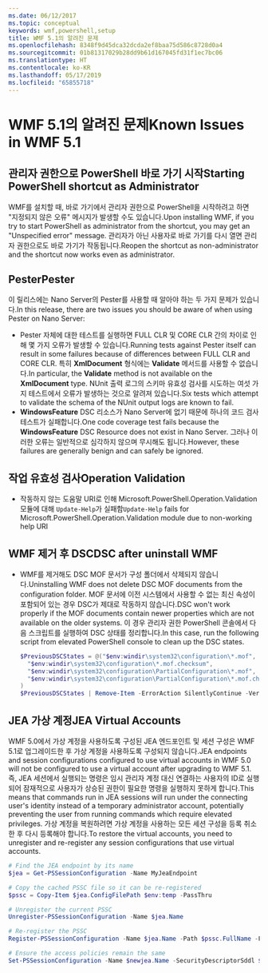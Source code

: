 ```yaml
---
ms.date: 06/12/2017
ms.topic: conceptual
keywords: wmf,powershell,setup
title: WMF 5.1의 알려진 문제
ms.openlocfilehash: 8348f9d45dca32dcda2ef8baa75d586c8728d0a4
ms.sourcegitcommit: 01b81317029b28dd9b61d167045fd31f1ec7bc06
ms.translationtype: HT
ms.contentlocale: ko-KR
ms.lasthandoff: 05/17/2019
ms.locfileid: "65855718"
---
```

# <a name="known-issues-in-wmf-51"></a><span data-ttu-id="6e54e-103">WMF 5.1의 알려진 문제</span><span class="sxs-lookup"><span data-stu-id="6e54e-103">Known Issues in WMF 5.1</span></span>

## <a name="starting-powershell-shortcut-as-administrator"></a><span data-ttu-id="6e54e-104">관리자 권한으로 PowerShell 바로 가기 시작</span><span class="sxs-lookup"><span data-stu-id="6e54e-104">Starting PowerShell shortcut as Administrator</span></span>

<span data-ttu-id="6e54e-105">WMF를 설치할 때, 바로 가기에서 관리자 권한으로 PowerShell을 시작하려고 하면 "지정되지 않은 오류" 메시지가 발생할 수도 있습니다.</span><span class="sxs-lookup"><span data-stu-id="6e54e-105">Upon installing WMF, if you try to start PowerShell as administrator from the shortcut, you may get an "Unspecified error" message.</span></span> <span data-ttu-id="6e54e-106">관리자가 아닌 사용자로 바로 가기를 다시 열면 관리자 권한으로도 바로 가기가 작동됩니다.</span><span class="sxs-lookup"><span data-stu-id="6e54e-106">Reopen the shortcut as non-administrator and the shortcut now works even as administrator.</span></span>

## <a name="pester"></a><span data-ttu-id="6e54e-107">Pester</span><span class="sxs-lookup"><span data-stu-id="6e54e-107">Pester</span></span>

<span data-ttu-id="6e54e-108">이 릴리스에는 Nano Server의 Pester를 사용할 때 알아야 하는 두 가지 문제가 있습니다.</span><span class="sxs-lookup"><span data-stu-id="6e54e-108">In this release, there are two issues you should be aware of when using Pester on Nano Server:</span></span>

- <span data-ttu-id="6e54e-109">Pester 자체에 대한 테스트를 실행하면 FULL CLR 및 CORE CLR 간의 차이로 인해 몇 가지 오류가 발생할 수 있습니다.</span><span class="sxs-lookup"><span data-stu-id="6e54e-109">Running tests against Pester itself can result in some failures because of differences between FULL CLR and CORE CLR.</span></span> <span data-ttu-id="6e54e-110">특히 **XmlDocument** 형식에는 **Validate** 메서드를 사용할 수 없습니다.</span><span class="sxs-lookup"><span data-stu-id="6e54e-110">In particular, the **Validate** method is not available on the **XmlDocument** type.</span></span> <span data-ttu-id="6e54e-111">NUnit 출력 로그의 스키마 유효성 검사를 시도하는 여섯 가지 테스트에서 오류가 발생하는 것으로 알려져 있습니다.</span><span class="sxs-lookup"><span data-stu-id="6e54e-111">Six tests which attempt to validate the schema of the NUnit output logs are known to fail.</span></span>
- <span data-ttu-id="6e54e-112">**WindowsFeature** DSC 리소스가 Nano Server에 없기 때문에 하나의 코드 검사 테스트가 실패합니다.</span><span class="sxs-lookup"><span data-stu-id="6e54e-112">One code coverage test fails because the **WindowsFeature** DSC Resource does not exist in Nano Server.</span></span> <span data-ttu-id="6e54e-113">그러나 이러한 오류는 일반적으로 심각하지 않으며 무시해도 됩니다.</span><span class="sxs-lookup"><span data-stu-id="6e54e-113">However, these failures are generally benign and can safely be ignored.</span></span>

## <a name="operation-validation"></a><span data-ttu-id="6e54e-114">작업 유효성 검사</span><span class="sxs-lookup"><span data-stu-id="6e54e-114">Operation Validation</span></span>

- <span data-ttu-id="6e54e-115">작동하지 않는 도움말 URI로 인해 Microsoft.PowerShell.Operation.Validation 모듈에 대해 `Update-Help`가 실패함</span><span class="sxs-lookup"><span data-stu-id="6e54e-115">`Update-Help` fails for Microsoft.PowerShell.Operation.Validation module due to non-working help URI</span></span>

## <a name="dsc-after-uninstall-wmf"></a><span data-ttu-id="6e54e-116">WMF 제거 후 DSC</span><span class="sxs-lookup"><span data-stu-id="6e54e-116">DSC after uninstall WMF</span></span>

- <span data-ttu-id="6e54e-117">WMF를 제거해도 DSC MOF 문서가 구성 폴더에서 삭제되지 않습니다.</span><span class="sxs-lookup"><span data-stu-id="6e54e-117">Uninstalling WMF does not delete DSC MOF documents from the configuration folder.</span></span> <span data-ttu-id="6e54e-118">MOF 문서에 이전 시스템에서 사용할 수 없는 최신 속성이 포함되어 있는 경우 DSC가 제대로 작동하지 않습니다.</span><span class="sxs-lookup"><span data-stu-id="6e54e-118">DSC won't work properly if the MOF documents contain newer properties which are not available on the older systems.</span></span> <span data-ttu-id="6e54e-119">이 경우 관리자 권한 PowerShell 콘솔에서 다음 스크립트를 실행하여 DSC 상태를 정리합니다.</span><span class="sxs-lookup"><span data-stu-id="6e54e-119">In this case, run the following script from elevated PowerShell console to clean up the DSC states.</span></span>

  ```powershell
  $PreviousDSCStates = @("$env:windir\system32\configuration\*.mof",
    "$env:windir\system32\configuration\*.mof.checksum",
    "$env:windir\system32\configuration\PartialConfiguration\*.mof",
    "$env:windir\system32\configuration\PartialConfiguration\*.mof.checksum"
  )
  $PreviousDSCStates | Remove-Item -ErrorAction SilentlyContinue -Verbose
  ```

## <a name="jea-virtual-accounts"></a><span data-ttu-id="6e54e-120">JEA 가상 계정</span><span class="sxs-lookup"><span data-stu-id="6e54e-120">JEA Virtual Accounts</span></span>

<span data-ttu-id="6e54e-121">WMF 5.0에서 가상 계정을 사용하도록 구성된 JEA 엔드포인트 및 세션 구성은 WMF 5.1로 업그레이드한 후 가상 계정을 사용하도록 구성되지 않습니다.</span><span class="sxs-lookup"><span data-stu-id="6e54e-121">JEA endpoints and session configurations configured to use virtual accounts in WMF 5.0 will not be configured to use a virtual account after upgrading to WMF 5.1.</span></span> <span data-ttu-id="6e54e-122">즉, JEA 세션에서 실행되는 명령은 임시 관리자 계정 대신 연결하는 사용자의 ID로 실행되어 잠재적으로 사용자가 상승된 권한이 필요한 명령을 실행하지 못하게 합니다.</span><span class="sxs-lookup"><span data-stu-id="6e54e-122">This means that commands run in JEA sessions will run under the connecting user's identity instead of a temporary administrator account, potentially preventing the user from running commands which require elevated privileges.</span></span> <span data-ttu-id="6e54e-123">가상 계정을 복원하려면 가상 계정을 사용하는 모든 세션 구성을 등록 취소한 후 다시 등록해야 합니다.</span><span class="sxs-lookup"><span data-stu-id="6e54e-123">To restore the virtual accounts, you need to unregister and re-register any session configurations that use virtual accounts.</span></span>

```powershell
# Find the JEA endpoint by its name
$jea = Get-PSSessionConfiguration -Name MyJeaEndpoint

# Copy the cached PSSC file so it can be re-registered
$pssc = Copy-Item $jea.ConfigFilePath $env:temp -PassThru

# Unregister the current PSSC
Unregister-PSSessionConfiguration -Name $jea.Name

# Re-register the PSSC
Register-PSSessionConfiguration -Name $jea.Name -Path $pssc.FullName -Force

# Ensure the access policies remain the same
Set-PSSessionConfiguration -Name $newjea.Name -SecurityDescriptorSddl $jea.SecurityDescriptorSddl
```